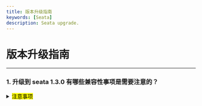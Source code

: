 ```yaml
---
title: 版本升级指南
keywords: [Seata]
description: Seata upgrade.
---
```


# 版本升级指南

------

<h3>1. 升级到 seata 1.3.0 有哪些兼容性事项是需要注意的？</h3>
<details>
  <summary><mark>注意事项</mark></summary>

1. nacos注册中心新增group的属性配置seata.registry.nacos.group，如果无配置,则默认为DEFAULT_GROUP，Server和Client端需保持一致。
2. mysql undolog表去除id字段,与branch_table一并加强时间戳精度,防止undolog回滚时顺序错误导致出现脏数据无法回滚.(注:需要mysql5.6版本以上)

</details>  
